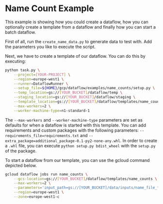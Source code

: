 # Name Count Example

This example is showing how you could create a dataflow, how you can optionally create a template from a dataflow and finally
how you can start a batch dataflow.

First of all, run the `create_name_data.py` to generate data to test with. Add the parameters you like to execute the script.

Next, we have to create a template of our dataflow. You can do this by executing:
```bash
python task.py \
    --project=[YOUR-PROJECT] \
    --region=europe-west1 \
    --runner=DataflowRunner \
    --setup_file=${HOME}/gcp/dataflow/examples/name_counts/setup.py \
    --temp_location=gs://[YOUR_BUCKET]/dataflow/temp \
    --staging_location=gs://[YOUR_BUCKET]/dataflow/staging \
    --template_location=gs://[YOUR_BUCKET]/dataflow/templates/name_counts \
    --max-workers=2 \
    --worker-machine-type=n1-standard-1
```
The `--max-workers` and `--worker-machine-type` parameters are set as defaults for when a dataflow is started with this template.
You can add requirements and custom packages with the following parameters: `--requirements_file=requirements.txt` and
`--extra_package=additional_package-0.1-py2-none-any.whl`. In order to create a `.whl` file, you can execute
`python setup.py bdist_wheel` with the `setup.py` of the package.

To start a dataflow from our  template, you can use the gcloud command depicted below.
```bash
gcloud dataflow jobs run name_counts \
    --gcs-location=gs://[YOUR_BUCKET]/dataflow/templates/name_counts \
    --max-workers=2 \
    --parameters='input_path=gs://[YOUR_BUCKET]/data/inputs/name_file_*,output_path_template=gs://[YOUR_BUCKET]/data/output_{}.txt' \
    --region=europe-west1 \
    --zone=europe-west1-c
```
